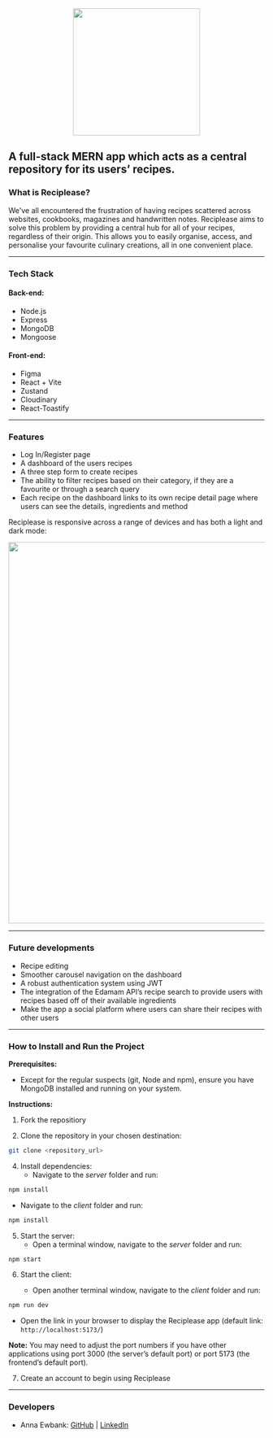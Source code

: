 <img src="./readme-assets/reciplease-logo.svg" width="250" style="display: block; margin: 0 auto;">

## A full-stack MERN app which acts as a central repository for its users’ recipes.

### What is Reciplease?

We've all encountered the frustration of having recipes scattered across websites, cookbooks, magazines and handwritten notes. Reciplease aims to solve this problem by providing a central hub for all of your recipes, regardless of their origin. This allows you to easily organise, access, and personalise your favourite culinary creations, all in one convenient place.

---

### Tech Stack

#### Back-end:
- Node.js
- Express
- MongoDB
- Mongoose

#### Front-end:
- Figma
- React + Vite
- Zustand
- Cloudinary
- React-Toastify

---

### Features

- Log In/Register page
- A dashboard of the users recipes
- A three step form to create recipes
- The ability to filter recipes based on their category, if they are a favourite or through a search query
- Each recipe on the dashboard links to its own recipe detail page where users can see the details, ingredients and method

Reciplease is responsive across a range of devices and has both a light and dark mode:

<img src="./readme-assets/Devices.png" width="750" style="display: block; margin: 0 auto;">

---

### Future developments

- Recipe editing
- Smoother carousel navigation on the dashboard
- A robust authentication system using JWT
- The integration of the Edamam API’s recipe search to provide users with recipes based off of their available ingredients
- Make the app a social platform where users can share their recipes with other users

---

### **How to Install and Run the Project**

**Prerequisites:**

- Except for the regular suspects (git, Node and npm), ensure you have MongoDB installed and running on your system.

**Instructions:**

1. Fork the repositiory

2. Clone the repository in your chosen destination:

```bash
git clone <repository_url>
```

4. Install dependencies:
   - Navigate to the *server* folder and run:

```bash
npm install
```

   - Navigate to the *client* folder and run:
```bash
npm install
```

5. Start the server:
   - Open a terminal window, navigate to the *server* folder and run:
```bash
npm start
```

6. Start the client:

   - Open another terminal window, navigate to the *client* folder and run:
```bash
npm run dev
```
   - Open the link in your browser to display the Reciplease app (default link: `http://localhost:5173/`)

   **Note:** You may need to adjust the port numbers if you have other applications using port 3000 (the server’s default port) or port 5173 (the frontend’s default port).

7. Create an account to begin using Reciplease

---

### Developers

* Anna Ewbank: [GitHub](https://github.com/annaewbank) | [LinkedIn](https://www.linkedin.com/in/annaewbank/)
